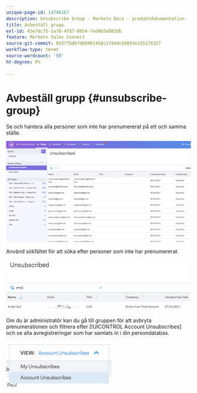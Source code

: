 ```yaml
---
unique-page-id: 14746167
description: Unsubscribe Group - Marketo Docs - produktdokumentation
title: Avbeställ grupp
exl-id: 43e7dc75-1a78-4f87-8054-7ed4b5a883db
feature: Marketo Sales Connect
source-git-commit: 0d37fbdb7d08901458c1744dc68893e155176327
workflow-type: tm+mt
source-wordcount: '59'
ht-degree: 0%

---
```


# Avbeställ grupp {#unsubscribe-group}

Se och hantera alla personer som inte har prenumererat på ett och samma ställe.

![](assets/1_c3.png)

Använd sökfältet för att söka efter personer som inte har prenumererat.

![](assets/2_c3.png)

Om du är administratör kan du gå till gruppen för att avbryta prenumerationen och filtrera efter [!UICONTROL Account Unsubscribes] och se alla avregistreringar som har samlats in i din persondatabas.

![](assets/3_c3.png)
